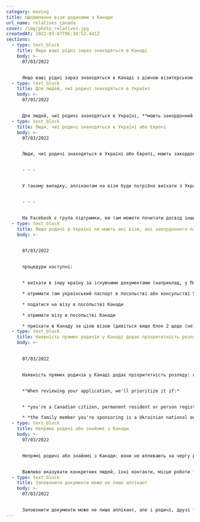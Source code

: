 ```yaml
---
category: moving
title: Оформлення візи родичами з Канади
url_name: relatives_canada
cover: /img/photo_relatives.jpg
createdAt: 2022-03-07T06:38:52.441Z
sections:
  - type: text_block
    title: Якщо ваші рідні зараз знаходяться в Канаді
    body: >-
      07/03/2022


      Якщо ваші рідні зараз знаходяться в Канаді з діючою візитерською візою, вони зможуть податися на відкритий Work permit та залишитися працювати.
  - type: text_block
    title: Для людей, чиї родичі знаходяться в Україні
    body: >-
      07/03/2022


      Для людей, чиї родичі знаходяться в Україні, **мають закордонний паспорт і мають відкриту візу**, вони можуть прилетіли, осісти в Канаді та, відповідно до попереднього пункту, отримати дозвіл на роботу тут або (коли та якщо запустять відповідні програми) податися на біженство або родинне спонсорство.
  - type: text_block
    title: Люди, чиї родичі знаходяться в Україні або Європі
    body: >-
      07/03/2022


      Люди, чиї родичі знаходяться в Україні або Європі, мають закордонний паспорт і НЕ мають візи можуть подати заявку на неї онлайн та зробити візи від свого імені для членів своєї родини ( [детальна процедура у блоці)](https://www.ukrto.ca/tourist.html)


      - - -


      У такому випадку, аплікантам на візи буде потрібно виїхати з України, в одній з країн Європи (там зараз для українців відкитий перетин кордонів між країнами) отримати в паспорт візу, здати біометрію та лише після цього летіти в Канаду.


      - - -


      На Facebook є група підтримки, ви там можете почитати досвід інших та поставити свої запитання. Називається [Україна та Канада: імміграція, біженство, притулок.](https://www.facebook.com/groups/ukrainianstocanada)
  - type: text_block
    title: Якщо родичі в Україні не мають ані візи, ані закордонного паспорту
    body: >-
      

      07/03/2022


      процедури наступні:


      * виїхати в іншу країну за існуючими документами (наприклад, у Польщу пускають без паспорта)

      * отримати там український паспорт в посольстві або консульстві України

      * податися на візу в посольстві Канади

      * отримати візу в посольстві Канади

      * приїхати в Канаду за цією візою (дивіться вище блок 2 щодо (не)подачі на кордоні на біженство).
  - type: text_block
    title: Наявність прямих родичів у Канаді додає пріоритетність розляду
    body: >-
      

      07/03/2022


      Наявність прямих родичів у Канаді додає пріоритетність розляду: громадяни, резиденти, зареєстровані у рамках Indian Act особи за статусом + пряма родина: партнер у шлюбі (офіційному або громадянському), діти.


      *"When reviewing your application, we'll prioritize it if:*


      * *you're a Canadian citizen, permanent resident or person registered under the Indian Act*

      * *the family member you're sponsoring is a Ukrainian national outside Canada and one of the following family members: your spouse or common-law or conjugal partner your dependent child (including adopted children)"*
  - type: text_block
    title: Непрямі родичі або знайомі з Канади
    body: >-
      07/03/2022


      Непрямі родичі або знайомі з Канади: вони не впливають на чергу розгляду, але можуть допомогти, надавши Letter of Invitation апліканту. Там можна вказати, що родичі або знайомі готові підтримати фінансово та, наприклад, надати житло на перший час.


      Важливо вказувати конкретних людей, їхні контакти, місце роботи та наголошувати, що у них є ресурс поділитися. Це може бути окремий лист-запрошення, додані до аплікації.
  - type: text_block
    title: Заповонити документи може не лише аплікант
    body: >-
      07/03/2022


      Заповонити документи може не лише аплікант, але і родичі, друзі та довірені особи. Заявка (онлайн) у такому випадку все одно має бути складена на ім'я та прізвище апліканта, там мусять бути його/її/їхні контакти.
---
```

